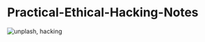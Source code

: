 # Practical-Ethical-Hacking-Notes

![unplash, hacking](https://images.unsplash.com/photo-1524860769472-246b6afea403?ixlib=rb-1.2.1&ixid=eyJhcHBfaWQiOjEyMDd9&auto=format&fit=crop&w=634&q=80)
